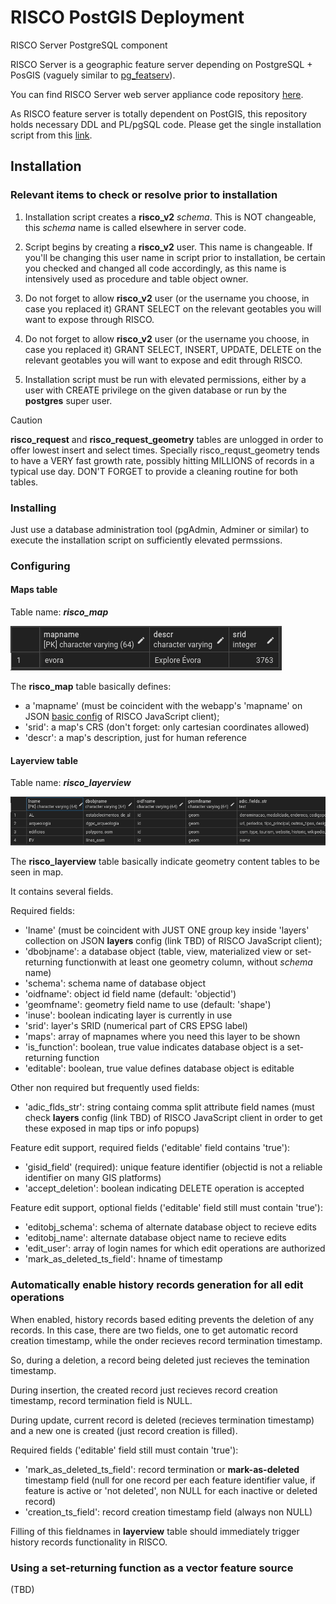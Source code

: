 
# RISCO PostGIS Deployment

RISCO Server PostgreSQL component

RISCO Server is a geographic feature server depending on PostgreSQL + PosGIS (vaguely similar to [pg_featserv](https://access.crunchydata.com/documentation/pg_featureserv/latest/)).

You can find RISCO Server web server appliance code repository [here](https://github.com/rpcavaco/riscosrv_v2).

As RISCO feature server is totally dependent on PostGIS, this repository holds necessary DDL and PL/pgSQL code. Please get the single installation script from this [link](https://github.com/rpcavaco/riscosrv_v2_pg/blob/main/for_deployment/risco_pg_deployment.sql).

## Installation

### Relevant items to check or resolve prior to installation

1. Installation script creates a **risco_v2** *schema*. This is NOT changeable, this *schema* name is called elsewhere in server code.

2. Script begins by creating a **risco_v2** user. This name is changeable. If you'll be changing this user name in script prior to installation, be certain you checked and changed all code accordingly, as this name is intensively used as procedure and table object owner.

3. Do not forget to allow **risco_v2** user (or the username you choose, in case you replaced it) GRANT SELECT on the relevant geotables you will want to expose through RISCO.

4. Do not forget to allow **risco_v2** user (or the username you choose, in case you replaced it) GRANT SELECT, INSERT, UPDATE, DELETE on the relevant geotables you will want to expose and edit through RISCO.

5. Installation script must be run with elevated permissions, either by a user with CREATE privilege on the given database or run by the **postgres** super user.


> [!CAUTION]  
> **risco_request** and **risco_request_geometry** tables are unlogged in order to offer lowest insert and select times. Specially risco_requst_geometry tends to have a VERY fast growth rate, possibly hitting MILLIONS of records in a typical use day. DON'T FORGET to provide a cleaning routine for both tables.

### Installing

Just use a database administration tool (pgAdmin, Adminer or similar) to execute the installation script on sufficiently elevated permssions.

### Configuring

#### Maps table

Table name: ***risco_map***

 ![alt text](image.png)

The **risco_map** table basically defines:

-  a 'mapname' (must be coincident with the webapp's 'mapname' on JSON [basic config](https://github.com/rpcavaco/riscojs_v2#basic-config-syntax-items) of RISCO JavaScript client);
-  'srid': a map's CRS (don't forget: only cartesian coordinates allowed)
-  'descr': a map's description, just for human reference

#### Layerview table

Table name: ***risco_layerview***

![alt text](image-1.png)

The **risco_layerview** table basically indicate geometry content tables to be seen in map.

It contains several fields.

Required fields:

- 'lname' (must be coincident with JUST ONE group key inside 'layers' collection on JSON **layers** config (link TBD) of RISCO JavaScript client);
- 'dbobjname': a database object (table, view, materialized view or set-returning functionwith at least one geometry column, without *schema* name)
- 'schema': schema name of database object
- 'oidfname': object id field name (default: 'objectid')
- 'geomfname': geometry field name to use (default: 'shape')
- 'inuse': boolean indicating layer is currently in use
- 'srid': layer's SRID (numerical part of CRS EPSG label)
- 'maps': array of mapnames where you need this layer to be shown
- 'is_function': boolean, true value indicates database object is a set-returning function
- 'editable': boolean, true value defines database object is editable

Other non required but frequently used fields:

- 'adic_flds_str': string containg comma split attribute field names (must check **layers** config (link TBD) of RISCO JavaScript client in order to get these exposed in map tips or info popups)

Feature edit support, required fields
('editable' field contains 'true'):

- 'gisid_field' (required): unique feature identifier (objectid is not a reliable identifier on many GIS platforms)
- 'accept_deletion': boolean indicating DELETE operation is accepted

Feature edit support, optional fields
('editable' field still must contain 'true'):

- 'editobj_schema': schema of alternate database object to recieve edits
- 'editobj_name': alternate database object name to recieve edits
- 'edit_user': array of login names for which edit operations are authorized
- 'mark_as_deleted_ts_field': hname of timestamp

### Automatically enable history records generation for all edit operations

When enabled, history records based editing prevents the deletion of any records. In this case, there are two fields, one to get automatic record creation timestamp, while the onder recieves record termination timestamp.

So, during a deletion, a record being deleted just recieves the temination timestamp.

During insertion, the created record just recieves record creation timestamp, record termination field is NULL.

During update, current record is deleted (recieves termination timestamp) and a new one is created (just record creation is filled).

Required fields
('editable' field still must contain 'true'):

- 'mark_as_deleted_ts_field': record termination or **mark-as-deleted** timestamp field (null for one record per each feature identifier value, if feature is active or 'not deleted', non NULL for each inactive or deleted record)
- 'creation_ts_field': record creation timestamp field  (always non NULL)

Filling of this fieldnames in **layerview** table should immediately trigger history records functionality in RISCO.

### Using a set-returning function as a vector feature source

(TBD)

